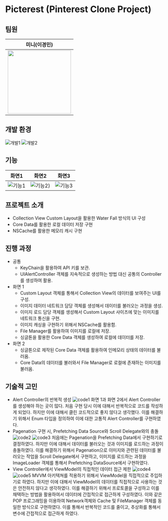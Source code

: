 
# Picterest (Pinterest Clone Project)

## 팀원
|미니(이경민)|
|--|
|[<img src="https://avatars.githubusercontent.com/u/52390923?v=4" width="200">](https://github.com/leegyoungmin)|

## 개발 환경
![개발1](https://img.shields.io/badge/iOS-13.0+-silver) ![개발2](https://img.shields.io/badge/FireStorage-9.2.0-yellow)

## 기능
|화면1|화면2|화면3|
|--|--|--|
|![기능1](https://github.com/leegyoungmin/ios-wanted-Picterest/blob/main/previews/firstPreviews.gif)|![기능2](https://github.com/leegyoungmin/ios-wanted-Picterest/blob/main/previews/secondPreview.gif))|![기능3](https://github.com/leegyoungmin/ios-wanted-Picterest/blob/main/previews/thirdPreview.gif)|
## 프로젝트 소개
- Collection View Custom Layout을 활용한 Water Fall 방식의 UI 구성
- Core Data를 활용한 로컬 데이터 저장 구현
- NSCache를 활용한 메모리 캐시 구현

## 진행 과정
- 공통
    - KeyChain을 활용하여 API 키를 보관.
    - UIAlertController 객체를 지속적으로 생성하는 방법 대신 공통의 Controller를 생성하여 활용.
- 화면 1
    - Custom Layout 객체를 통해서 Collection View의 데이터를 보여주는 UI를 구성.
    - 이미지 데이터 네트워크 담당 객체를 생성해서 데이터를 불러오는 과정을 생성.
    - 이미지 로드 담당 객체를 생성해서 Custom Layout 사이즈에 맞는 이미지를 네트워크 통신을 구현.
    - 이미지 캐싱을 구현하기 위해서 NSCache를 활용함.
    - File Manager를 활용하여 이미지를 로컬에 저장.
    - 싱글톤을 활용한 Core Data 객체를 생성하여 로컬에 데이터를 저장.
- 화면 2
    - 싱글톤으로 제작된 Core Data 객체를 활용하여 인메모리 상태의 데이터를 불러옴.
    - Core Data의 데이터를 불러와서 File Manager로 로컬에 존재하는 이미지를 불러옴.


## 기술적 고민
- Alert Controller의 반복적 생성
    ![code1](https://github.com/leegyoungmin/ios-wanted-Picterest/blob/main/previews/code1.jpg)
    화면 1과 화면 2에서 Alert Controller를 생성해야 하는 곳이 많다. 처음 구현 당시 이에 대해서 반복적으로 코드를 작성하게 되었다.
    하지만 이에 대해서 클린 코드적으로 좋지 않다고 생각했다. 이를 해결하기 위해서 Enum 타입을 정의하여 이에 대한 고통적 Alert Controller를 구현하였다.
- Pagenation 구현 시, Prefetching Data Source와 Scroll Delegate와의 충돌
    ![code2](https://github.com/leegyoungmin/ios-wanted-Picterest/blob/main/previews/code2.jpg)
    ![code3](https://github.com/leegyoungmin/ios-wanted-Picterest/blob/main/previews/code3.jpg)
    처음에는 Pagenation을 Prefetching Data에서 구현하기로 결정하였다. 하지만 이에 대해서 데이터를 불러오는 것과 이미지를 로드하는 과정이 충돌하였다.
    이를 해결하기 위해서 Pagenation으로 이미지와 관련된 데이터를 불러오는 작업을 Scroll Delegate에서 구현하고, 이미지를 로드하는 과정을 ImageLoader 객체를 통해서 Prefetching DataSource에서 구현하였다. 
- View Controller에서 ViewModel의 직접적인 데이터 접근 제한
    ![code4](https://github.com/leegyoungmin/ios-wanted-Picterest/blob/main/previews/code4.jpg)
    ![code5](https://github.com/leegyoungmin/ios-wanted-Picterest/blob/main/previews/code5.jpg)
    MVVM 아키텍쳐를 적용하기 위해서 ViewModel을 직접적으로 주입하기로 하였다. 하지만 이에 대해서 ViewModel의 데이터를 직접적으로 사용하는 것은 안전하지 않다고 생각하였다. 이를 해결하기 위해서 프로토콜을 구성하고 이를 채택하는 방법을 활용하여서 데이터에 간접적으로 접근하게 구성하였다. 이와 같은 POP 프로그래밍을 이용하여 Network객체와 Cache 및 FileManager 객체를 동일한 방식으로 구현하였다. 이를 통해서 반복적인 코드를 줄이고, 추상화를 통해서 변수에 간접적으로 접근하게 하였다.
